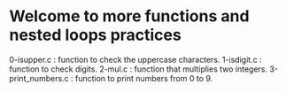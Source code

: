 # Welcome to more functions and nested loops practices
0-isupper.c : function to check the uppercase characters.
1-isdigit.c : function to check digits.
2-mul.c : function that multiplies two integers.
3-print_numbers.c : function to print numbers from 0 to 9.
